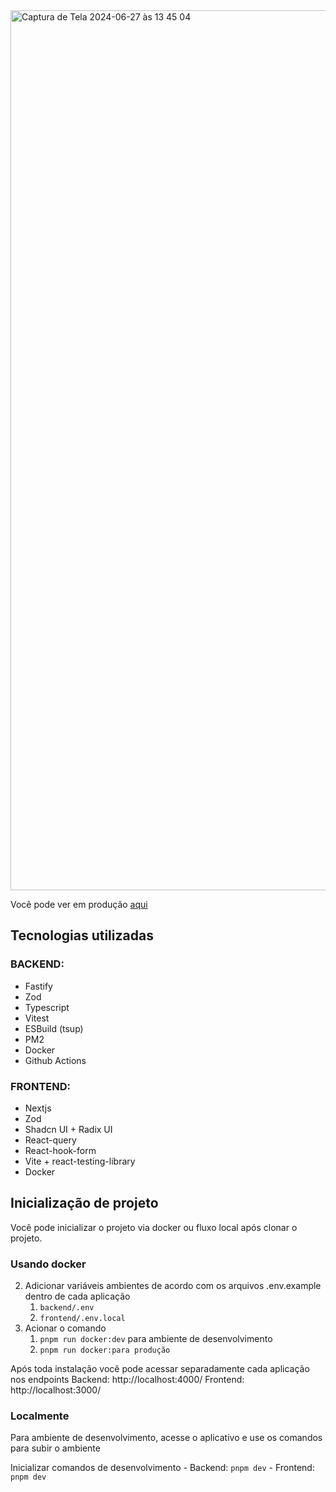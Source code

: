 
<img width="1408" alt="Captura de Tela 2024-06-27 às 13 45 04" src="https://github.com/alysonvilela/poke-bff/assets/22202745/315c8e95-1feb-4a23-9473-9f9a56c80b89">

Você pode ver em produção [aqui](https://poke-bff.vercel.app/)

## Tecnologias utilizadas
### BACKEND:
- Fastify
- Zod
- Typescript
- Vitest
- ESBuild (tsup)
- PM2
- Docker
- Github Actions

### FRONTEND:
- Nextjs
- Zod
- Shadcn UI + Radix UI
- React-query
- React-hook-form
- Vite + react-testing-library
- Docker

## Inicialização de projeto
Você pode inicializar o projeto via docker ou fluxo local após clonar o projeto.

### Usando docker
2. Adicionar variáveis ambientes de acordo com os arquivos .env.example dentro de cada aplicação
    1. `backend/.env`
    2. `frontend/.env.local` 
3. Acionar o comando
    1. `pnpm run docker:dev` para ambiente de desenvolvimento
    2. `pnpm run docker:para produção`

Após toda instalação você pode acessar separadamente cada aplicação nos endpoints
Backend: http://localhost:4000/
Frontend: http://localhost:3000/

### Localmente
Para ambiente de desenvolvimento, acesse o aplicativo e use os comandos para subir o ambiente

Inicializar comandos de desenvolvimento
	- Backend: `pnpm dev`
	- Frontend: `pnpm dev`
